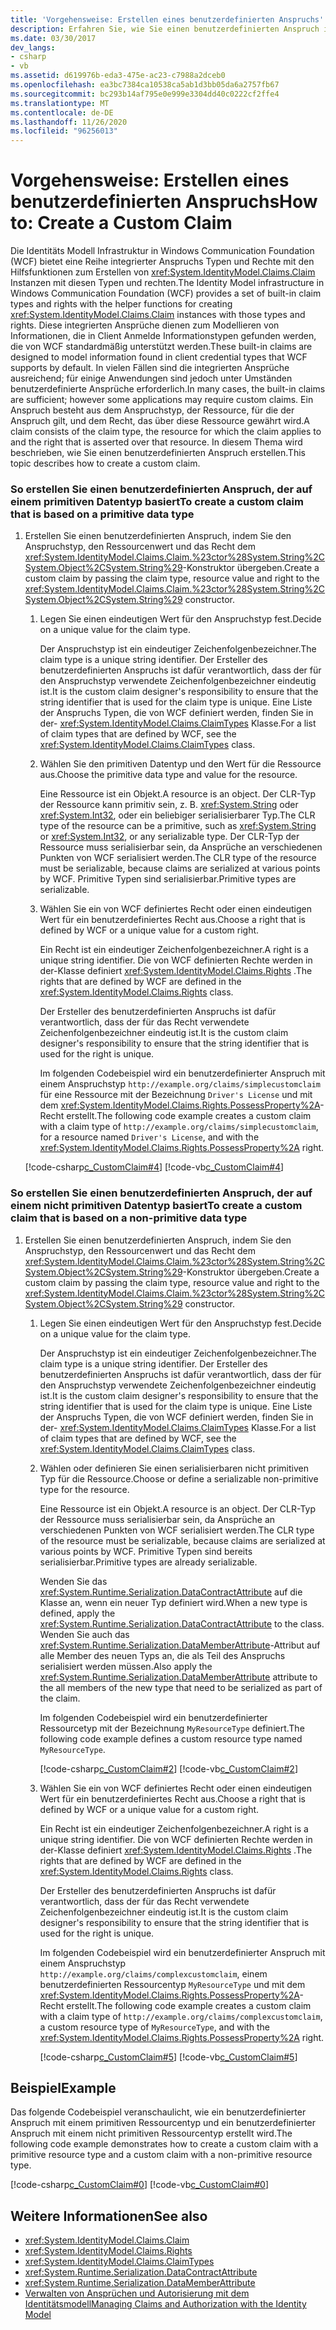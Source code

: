 ```yaml
---
title: 'Vorgehensweise: Erstellen eines benutzerdefinierten Anspruchs'
description: Erfahren Sie, wie Sie einen benutzerdefinierten Anspruch in WCF erstellen. WCF unterstützt eine Vielzahl integrierter Ansprüche, und einige Anwendungen erfordern möglicherweise benutzerdefinierte Ansprüche.
ms.date: 03/30/2017
dev_langs:
- csharp
- vb
ms.assetid: d619976b-eda3-475e-ac23-c7988a2dceb0
ms.openlocfilehash: ea3bc7384ca10538ca5ab1d3bb05da6a2757fb67
ms.sourcegitcommit: bc293b14af795e0e999e3304dd40c0222cf2ffe4
ms.translationtype: MT
ms.contentlocale: de-DE
ms.lasthandoff: 11/26/2020
ms.locfileid: "96256013"
---
```

# <a name="how-to-create-a-custom-claim"></a><span data-ttu-id="ea7e0-104">Vorgehensweise: Erstellen eines benutzerdefinierten Anspruchs</span><span class="sxs-lookup"><span data-stu-id="ea7e0-104">How to: Create a Custom Claim</span></span>

<span data-ttu-id="ea7e0-105">Die Identitäts Modell Infrastruktur in Windows Communication Foundation (WCF) bietet eine Reihe integrierter Anspruchs Typen und Rechte mit den Hilfsfunktionen zum Erstellen von <xref:System.IdentityModel.Claims.Claim> Instanzen mit diesen Typen und rechten.</span><span class="sxs-lookup"><span data-stu-id="ea7e0-105">The Identity Model infrastructure in Windows Communication Foundation (WCF) provides a set of built-in claim types and rights with the helper functions for creating <xref:System.IdentityModel.Claims.Claim> instances with those types and rights.</span></span> <span data-ttu-id="ea7e0-106">Diese integrierten Ansprüche dienen zum Modellieren von Informationen, die in Client Anmelde Informationstypen gefunden werden, die von WCF standardmäßig unterstützt werden.</span><span class="sxs-lookup"><span data-stu-id="ea7e0-106">These built-in claims are designed to model information found in client credential types that WCF supports by default.</span></span> <span data-ttu-id="ea7e0-107">In vielen Fällen sind die integrierten Ansprüche ausreichend; für einige Anwendungen sind jedoch unter Umständen benutzerdefinierte Ansprüche erforderlich.</span><span class="sxs-lookup"><span data-stu-id="ea7e0-107">In many cases, the built-in claims are sufficient; however some applications may require custom claims.</span></span> <span data-ttu-id="ea7e0-108">Ein Anspruch besteht aus dem Anspruchstyp, der Ressource, für die der Anspruch gilt, und dem Recht, das über diese Ressource gewährt wird.</span><span class="sxs-lookup"><span data-stu-id="ea7e0-108">A claim consists of the claim type, the resource for which the claim applies to and the right that is asserted over that resource.</span></span> <span data-ttu-id="ea7e0-109">In diesem Thema wird beschrieben, wie Sie einen benutzerdefinierten Anspruch erstellen.</span><span class="sxs-lookup"><span data-stu-id="ea7e0-109">This topic describes how to create a custom claim.</span></span>  
  
### <a name="to-create-a-custom-claim-that-is-based-on-a-primitive-data-type"></a><span data-ttu-id="ea7e0-110">So erstellen Sie einen benutzerdefinierten Anspruch, der auf einem primitiven Datentyp basiert</span><span class="sxs-lookup"><span data-stu-id="ea7e0-110">To create a custom claim that is based on a primitive data type</span></span>  
  
1. <span data-ttu-id="ea7e0-111">Erstellen Sie einen benutzerdefinierten Anspruch, indem Sie den Anspruchstyp, den Ressourcenwert und das Recht dem <xref:System.IdentityModel.Claims.Claim.%23ctor%28System.String%2CSystem.Object%2CSystem.String%29>-Konstruktor übergeben.</span><span class="sxs-lookup"><span data-stu-id="ea7e0-111">Create a custom claim by passing the claim type, resource value and right to the <xref:System.IdentityModel.Claims.Claim.%23ctor%28System.String%2CSystem.Object%2CSystem.String%29> constructor.</span></span>  
  
    1. <span data-ttu-id="ea7e0-112">Legen Sie einen eindeutigen Wert für den Anspruchstyp fest.</span><span class="sxs-lookup"><span data-stu-id="ea7e0-112">Decide on a unique value for the claim type.</span></span>  
  
         <span data-ttu-id="ea7e0-113">Der Anspruchstyp ist ein eindeutiger Zeichenfolgenbezeichner.</span><span class="sxs-lookup"><span data-stu-id="ea7e0-113">The claim type is a unique string identifier.</span></span> <span data-ttu-id="ea7e0-114">Der Ersteller des benutzerdefinierten Anspruchs ist dafür verantwortlich, dass der für den Anspruchstyp verwendete Zeichenfolgenbezeichner eindeutig ist.</span><span class="sxs-lookup"><span data-stu-id="ea7e0-114">It is the custom claim designer's responsibility to ensure that the string identifier that is used for the claim type is unique.</span></span> <span data-ttu-id="ea7e0-115">Eine Liste der Anspruchs Typen, die von WCF definiert werden, finden Sie in der- <xref:System.IdentityModel.Claims.ClaimTypes> Klasse.</span><span class="sxs-lookup"><span data-stu-id="ea7e0-115">For a list of claim types that are defined by WCF, see the <xref:System.IdentityModel.Claims.ClaimTypes> class.</span></span>  
  
    2. <span data-ttu-id="ea7e0-116">Wählen Sie den primitiven Datentyp und den Wert für die Ressource aus.</span><span class="sxs-lookup"><span data-stu-id="ea7e0-116">Choose the primitive data type and value for the resource.</span></span>  
  
         <span data-ttu-id="ea7e0-117">Eine Ressource ist ein Objekt.</span><span class="sxs-lookup"><span data-stu-id="ea7e0-117">A resource is an object.</span></span> <span data-ttu-id="ea7e0-118">Der CLR-Typ der Ressource kann primitiv sein, z. B. <xref:System.String> oder <xref:System.Int32>, oder ein beliebiger serialisierbarer Typ.</span><span class="sxs-lookup"><span data-stu-id="ea7e0-118">The CLR type of the resource can be a primitive, such as <xref:System.String> or <xref:System.Int32>, or any serializable type.</span></span> <span data-ttu-id="ea7e0-119">Der CLR-Typ der Ressource muss serialisierbar sein, da Ansprüche an verschiedenen Punkten von WCF serialisiert werden.</span><span class="sxs-lookup"><span data-stu-id="ea7e0-119">The CLR type of the resource must be serializable, because claims are serialized at various points by WCF.</span></span> <span data-ttu-id="ea7e0-120">Primitive Typen sind serialisierbar.</span><span class="sxs-lookup"><span data-stu-id="ea7e0-120">Primitive types are serializable.</span></span>  
  
    3. <span data-ttu-id="ea7e0-121">Wählen Sie ein von WCF definiertes Recht oder einen eindeutigen Wert für ein benutzerdefiniertes Recht aus.</span><span class="sxs-lookup"><span data-stu-id="ea7e0-121">Choose a right that is defined by WCF or a unique value for a custom right.</span></span>  
  
         <span data-ttu-id="ea7e0-122">Ein Recht ist ein eindeutiger Zeichenfolgenbezeichner.</span><span class="sxs-lookup"><span data-stu-id="ea7e0-122">A right is a unique string identifier.</span></span> <span data-ttu-id="ea7e0-123">Die von WCF definierten Rechte werden in der-Klasse definiert <xref:System.IdentityModel.Claims.Rights> .</span><span class="sxs-lookup"><span data-stu-id="ea7e0-123">The rights that are defined by WCF are defined in the <xref:System.IdentityModel.Claims.Rights> class.</span></span>  
  
         <span data-ttu-id="ea7e0-124">Der Ersteller des benutzerdefinierten Anspruchs ist dafür verantwortlich, dass der für das Recht verwendete Zeichenfolgenbezeichner eindeutig ist.</span><span class="sxs-lookup"><span data-stu-id="ea7e0-124">It is the custom claim designer's responsibility to ensure that the string identifier that is used for the right is unique.</span></span>  
  
         <span data-ttu-id="ea7e0-125">Im folgenden Codebeispiel wird ein benutzerdefinierter Anspruch mit einem Anspruchstyp `http://example.org/claims/simplecustomclaim` für eine Ressource mit der Bezeichnung `Driver's License` und mit dem <xref:System.IdentityModel.Claims.Rights.PossessProperty%2A>-Recht erstellt.</span><span class="sxs-lookup"><span data-stu-id="ea7e0-125">The following code example creates a custom claim with a claim type of `http://example.org/claims/simplecustomclaim`, for a resource named `Driver's License`, and with the <xref:System.IdentityModel.Claims.Rights.PossessProperty%2A> right.</span></span>  
  
     [!code-csharp[c_CustomClaim#4](../../../../samples/snippets/csharp/VS_Snippets_CFX/c_customclaim/cs/c_customclaim.cs#4)]
     [!code-vb[c_CustomClaim#4](../../../../samples/snippets/visualbasic/VS_Snippets_CFX/c_customclaim/vb/c_customclaim.vb#4)]  
  
### <a name="to-create-a-custom-claim-that-is-based-on-a-non-primitive-data-type"></a><span data-ttu-id="ea7e0-126">So erstellen Sie einen benutzerdefinierten Anspruch, der auf einem nicht primitiven Datentyp basiert</span><span class="sxs-lookup"><span data-stu-id="ea7e0-126">To create a custom claim that is based on a non-primitive data type</span></span>  
  
1. <span data-ttu-id="ea7e0-127">Erstellen Sie einen benutzerdefinierten Anspruch, indem Sie den Anspruchstyp, den Ressourcenwert und das Recht dem <xref:System.IdentityModel.Claims.Claim.%23ctor%28System.String%2CSystem.Object%2CSystem.String%29>-Konstruktor übergeben.</span><span class="sxs-lookup"><span data-stu-id="ea7e0-127">Create a custom claim by passing the claim type, resource value and right to the <xref:System.IdentityModel.Claims.Claim.%23ctor%28System.String%2CSystem.Object%2CSystem.String%29> constructor.</span></span>  
  
    1. <span data-ttu-id="ea7e0-128">Legen Sie einen eindeutigen Wert für den Anspruchstyp fest.</span><span class="sxs-lookup"><span data-stu-id="ea7e0-128">Decide on a unique value for the claim type.</span></span>  
  
         <span data-ttu-id="ea7e0-129">Der Anspruchstyp ist ein eindeutiger Zeichenfolgenbezeichner.</span><span class="sxs-lookup"><span data-stu-id="ea7e0-129">The claim type is a unique string identifier.</span></span> <span data-ttu-id="ea7e0-130">Der Ersteller des benutzerdefinierten Anspruchs ist dafür verantwortlich, dass der für den Anspruchstyp verwendete Zeichenfolgenbezeichner eindeutig ist.</span><span class="sxs-lookup"><span data-stu-id="ea7e0-130">It is the custom claim designer's responsibility to ensure that the string identifier that is used for the claim type is unique.</span></span> <span data-ttu-id="ea7e0-131">Eine Liste der Anspruchs Typen, die von WCF definiert werden, finden Sie in der- <xref:System.IdentityModel.Claims.ClaimTypes> Klasse.</span><span class="sxs-lookup"><span data-stu-id="ea7e0-131">For a list of claim types that are defined by WCF, see the <xref:System.IdentityModel.Claims.ClaimTypes> class.</span></span>  
  
    2. <span data-ttu-id="ea7e0-132">Wählen oder definieren Sie einen serialisierbaren nicht primitiven Typ für die Ressource.</span><span class="sxs-lookup"><span data-stu-id="ea7e0-132">Choose or define a serializable non-primitive type for the resource.</span></span>  
  
         <span data-ttu-id="ea7e0-133">Eine Ressource ist ein Objekt.</span><span class="sxs-lookup"><span data-stu-id="ea7e0-133">A resource is an object.</span></span> <span data-ttu-id="ea7e0-134">Der CLR-Typ der Ressource muss serialisierbar sein, da Ansprüche an verschiedenen Punkten von WCF serialisiert werden.</span><span class="sxs-lookup"><span data-stu-id="ea7e0-134">The CLR type of the resource must be serializable, because claims are serialized at various points by WCF.</span></span> <span data-ttu-id="ea7e0-135">Primitive Typen sind bereits serialisierbar.</span><span class="sxs-lookup"><span data-stu-id="ea7e0-135">Primitive types are already serializable.</span></span>  
  
         <span data-ttu-id="ea7e0-136">Wenden Sie das <xref:System.Runtime.Serialization.DataContractAttribute> auf die Klasse an, wenn ein neuer Typ definiert wird.</span><span class="sxs-lookup"><span data-stu-id="ea7e0-136">When a new type is defined, apply the <xref:System.Runtime.Serialization.DataContractAttribute> to the class.</span></span> <span data-ttu-id="ea7e0-137">Wenden Sie auch das <xref:System.Runtime.Serialization.DataMemberAttribute>-Attribut auf alle Member des neuen Typs an, die als Teil des Anspruchs serialisiert werden müssen.</span><span class="sxs-lookup"><span data-stu-id="ea7e0-137">Also apply the <xref:System.Runtime.Serialization.DataMemberAttribute> attribute to the all members of the new type that need to be serialized as part of the claim.</span></span>  
  
         <span data-ttu-id="ea7e0-138">Im folgenden Codebeispiel wird ein benutzerdefinierter Ressourcetyp mit der Bezeichnung `MyResourceType` definiert.</span><span class="sxs-lookup"><span data-stu-id="ea7e0-138">The following code example defines a custom resource type named `MyResourceType`.</span></span>  
  
         [!code-csharp[c_CustomClaim#2](../../../../samples/snippets/csharp/VS_Snippets_CFX/c_customclaim/cs/c_customclaim.cs#2)]
         [!code-vb[c_CustomClaim#2](../../../../samples/snippets/visualbasic/VS_Snippets_CFX/c_customclaim/vb/c_customclaim.vb#2)]
  
    3. <span data-ttu-id="ea7e0-139">Wählen Sie ein von WCF definiertes Recht oder einen eindeutigen Wert für ein benutzerdefiniertes Recht aus.</span><span class="sxs-lookup"><span data-stu-id="ea7e0-139">Choose a right that is defined by WCF or a unique value for a custom right.</span></span>  
  
         <span data-ttu-id="ea7e0-140">Ein Recht ist ein eindeutiger Zeichenfolgenbezeichner.</span><span class="sxs-lookup"><span data-stu-id="ea7e0-140">A right is a unique string identifier.</span></span> <span data-ttu-id="ea7e0-141">Die von WCF definierten Rechte werden in der-Klasse definiert <xref:System.IdentityModel.Claims.Rights> .</span><span class="sxs-lookup"><span data-stu-id="ea7e0-141">The rights that are defined by WCF are defined in the <xref:System.IdentityModel.Claims.Rights> class.</span></span>  
  
         <span data-ttu-id="ea7e0-142">Der Ersteller des benutzerdefinierten Anspruchs ist dafür verantwortlich, dass der für das Recht verwendete Zeichenfolgenbezeichner eindeutig ist.</span><span class="sxs-lookup"><span data-stu-id="ea7e0-142">It is the custom claim designer's responsibility to ensure that the string identifier that is used for the right is unique.</span></span>  
  
         <span data-ttu-id="ea7e0-143">Im folgenden Codebeispiel wird ein benutzerdefinierter Anspruch mit einem Anspruchstyp `http://example.org/claims/complexcustomclaim`, einem benutzerdefinierten Ressourcentyp `MyResourceType` und mit dem <xref:System.IdentityModel.Claims.Rights.PossessProperty%2A>-Recht erstellt.</span><span class="sxs-lookup"><span data-stu-id="ea7e0-143">The following code example creates a custom claim with a claim type of `http://example.org/claims/complexcustomclaim`, a custom resource type of `MyResourceType`, and with the <xref:System.IdentityModel.Claims.Rights.PossessProperty%2A> right.</span></span>  
  
         [!code-csharp[c_CustomClaim#5](../../../../samples/snippets/csharp/VS_Snippets_CFX/c_customclaim/cs/c_customclaim.cs#5)]
         [!code-vb[c_CustomClaim#5](../../../../samples/snippets/visualbasic/VS_Snippets_CFX/c_customclaim/vb/c_customclaim.vb#5)]
  
## <a name="example"></a><span data-ttu-id="ea7e0-144">Beispiel</span><span class="sxs-lookup"><span data-stu-id="ea7e0-144">Example</span></span>  

 <span data-ttu-id="ea7e0-145">Das folgende Codebeispiel veranschaulicht, wie ein benutzerdefinierter Anspruch mit einem primitiven Ressourcentyp und ein benutzerdefinierter Anspruch mit einem nicht primitiven Ressourcentyp erstellt wird.</span><span class="sxs-lookup"><span data-stu-id="ea7e0-145">The following code example demonstrates how to create a custom claim with a primitive resource type and a custom claim with a non-primitive resource type.</span></span>  
  
 [!code-csharp[c_CustomClaim#0](../../../../samples/snippets/csharp/VS_Snippets_CFX/c_customclaim/cs/c_customclaim.cs#0)]
 [!code-vb[c_CustomClaim#0](../../../../samples/snippets/visualbasic/VS_Snippets_CFX/c_customclaim/vb/c_customclaim.vb#0)]  
  
## <a name="see-also"></a><span data-ttu-id="ea7e0-146">Weitere Informationen</span><span class="sxs-lookup"><span data-stu-id="ea7e0-146">See also</span></span>

- <xref:System.IdentityModel.Claims.Claim>
- <xref:System.IdentityModel.Claims.Rights>
- <xref:System.IdentityModel.Claims.ClaimTypes>
- <xref:System.Runtime.Serialization.DataContractAttribute>
- <xref:System.Runtime.Serialization.DataMemberAttribute>
- [<span data-ttu-id="ea7e0-147">Verwalten von Ansprüchen und Autorisierung mit dem Identitätsmodell</span><span class="sxs-lookup"><span data-stu-id="ea7e0-147">Managing Claims and Authorization with the Identity Model</span></span>](../feature-details/managing-claims-and-authorization-with-the-identity-model.md)
